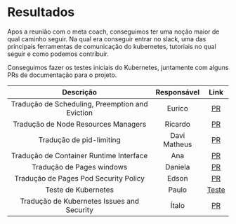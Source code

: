 # Resultados

Apos a reunião com o meta coach, conseguimos ter uma noção maior de qual caminho seguir. Na qual era conseguir entrar no slack, uma das principais ferramentas de comunicação do kubernetes, tutoriais no qual seguir e como podemos contribuir.

Conseguimos fazer os testes iniciais do Kubernetes, juntamente com alguns PRs de documentação para o projeto.

|Descrição|Responsável|Link|
|:--:|:--:|:--:|
|Tradução de Scheduling, Preemption and Eviction| Eurico | [PR](https://github.com/kubernetes/website/pull/38107) |
|Tradução de Node Resources Managers | Ricardo | [PR](https://github.com/kubernetes/website/pull/38080) |
|Tradução de pid-limiting| Davi Matheus | [PR](https://github.com/kubernetes/website/pull/38142) |
|Tradução de Container Runtime Interface| Ana | [PR](https://github.com/kubernetes/website/pull/38138) |
|Tradução de Pages windows| Daniela | [PR](https://github.com/kubernetes/website/pull/38140#pullrequestreview-1197031135) |
|Tradução de Pages Pod Security Policy| Edson | [PR](https://github.com/kubernetes/website/pull/38144) |
|Teste de Kubernetes | Paulo | [Teste](kubernetes.md) |
|Tradução de Kubernetes Issues and Security| Ítalo | [PR](https://github.com/kubernetes/website/pull/38130) |
